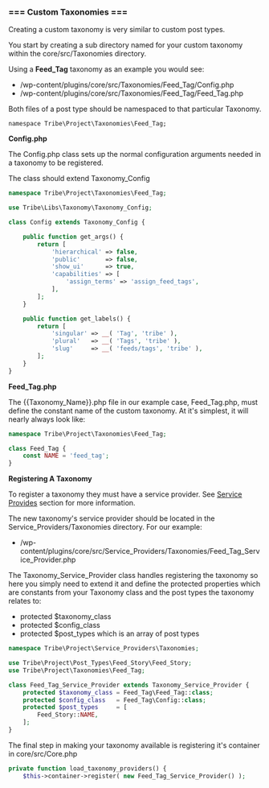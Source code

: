 ### === Custom Taxonomies ===

Creating a custom taxonomy is very similar to custom post types.

You start by creating a sub directory named for your custom taxonomy within the core/src/Taxonomies directory.

Using a **Feed_Tag** taxonomy as an example you would see:

- /wp-content/plugins/core/src/Taxonomies/Feed_Tag/Config.php
- /wp-content/plugins/core/src/Taxonomies/Feed_Tag/Feed_Tag.php

Both files of a post type should be namespaced to that particular Taxonomy.

```namespace Tribe\Project\Taxonomies\Feed_Tag;```

**Config.php**

The Config.php class sets up the normal configuration arguments needed in a taxonomy to be registered.  

The class should extend Taxonomy_Config

```php
namespace Tribe\Project\Taxonomies\Feed_Tag;

use Tribe\Libs\Taxonomy\Taxonomy_Config;

class Config extends Taxonomy_Config {

	public function get_args() {
		return [
			'hierarchical' => false,
			'public'       => false,
			'show_ui'      => true,
			'capabilities' => [
				'assign_terms' => 'assign_feed_tags',
			],
		];
	}

	public function get_labels() {
		return [
			'singular' => __( 'Tag', 'tribe' ),
			'plural'   => __( 'Tags', 'tribe' ),
			'slug'     => __( 'feeds/tags', 'tribe' ),
		];
	}
}
```

**Feed_Tag.php**

The {{Taxonomy_Name}}.php file in our example case, Feed_Tag.php, must define the constant name of the custom taxonomy.  At it's simplest, it will nearly always look like:

```php
namespace Tribe\Project\Taxonomies\Feed_Tag;

class Feed_Tag {
	const NAME = 'feed_tag';
}
```

**Registering A Taxonomy**

To register a taxonomy they must have a service provider.  See [Service Provides](service-providers.md) section for more information.

The new taxonomy's service provider should be located in the Service_Providers/Taxonomies directory.  For our example:

 - /wp-content/plugins/core/src/Service_Providers/Taxonomies/Feed_Tag_Service_Provider.php

The Taxonomy_Service_Provider class handles registering the taxonomy so here you simply need to extend it and define the protected properties which are constants from your Taxonomy class and the post types the taxonomy relates to:

- protected $taxonomy_class
- protected $config_class
- protected $post_types which is an array of post types

```php
namespace Tribe\Project\Service_Providers\Taxonomies;

use Tribe\Project\Post_Types\Feed_Story\Feed_Story;
use Tribe\Project\Taxonomies\Feed_Tag;

class Feed_Tag_Service_Provider extends Taxonomy_Service_Provider {
	protected $taxonomy_class = Feed_Tag\Feed_Tag::class;
	protected $config_class   = Feed_Tag\Config::class;
	protected $post_types     = [
		Feed_Story::NAME,
	];
}
```

The final step in making your taxonomy available is registering it's container in core/src/Core.php

```php
private function load_taxonomy_providers() {
	$this->container->register( new Feed_Tag_Service_Provider() );
```